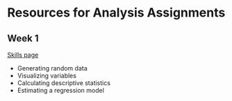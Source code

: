 # Resources for Analysis Assignments

## Week 1

[Skills page](https://c-voulgaris.github.io/GSD-SES-5215-F23/week1/skills.html)

 * Generating random data
 * Visualizing variables
 * Calculating descriptive statistics
 * Estimating a regression model